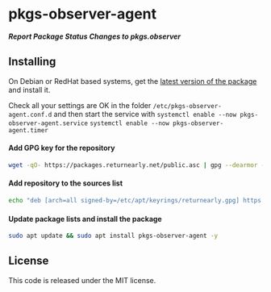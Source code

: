 # pkgs-observer-agent

___Report Package Status Changes to pkgs.observer___

## Installing

On Debian or RedHat based systems, get the
[latest version of the package](https://github.com/returnearly/pkgs.observer-agent/releases/latest)
and install it.

Check all your settings are OK in the folder `/etc/pkgs-observer-agent.conf.d`
and then start the service with
`systemctl enable --now pkgs-observer-agent.service`
`systemctl enable --now pkgs-observer-agent.timer`


#### Add GPG key for the repository
```bash
wget -qO- https://packages.returnearly.net/public.asc | gpg --dearmor -o /etc/apt/keyrings/returnearly.gpg
```

#### Add repository to the sources list
```bash
echo "deb [arch=all signed-by=/etc/apt/keyrings/returnearly.gpg] https://packages.returnearly.net/deb stable main" | sudo tee /etc/apt/sources.list.d/returnearly.list > /dev/null
```

#### Update package lists and install the package
```bash
sudo apt update && sudo apt install pkgs-observer-agent -y
```

## License

This code is released under the MIT license.